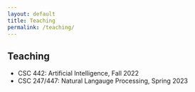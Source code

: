 ```yaml
---
layout: default
title: Teaching
permalink: /teaching/
---
```

## Teaching
- CSC 442: Artificial Intelligence, Fall 2022
- CSC 247/447: Natural Langauge Processing, Spring 2023
